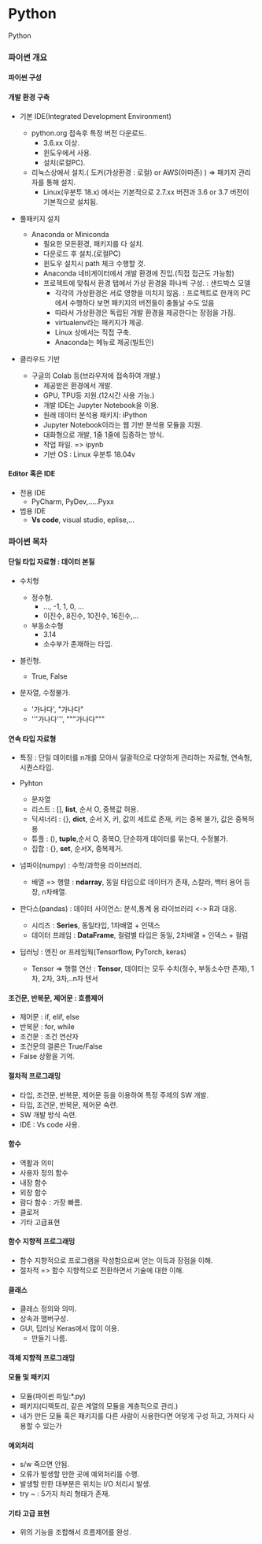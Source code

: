 # Python
Python

### 파이썬 개요

#### 파이썬 구성

#### 개발 환경 구축
- 기본 IDE(Integrated Development Environment) 
  - python.org 접속후 특정 버전 다운로드.
    - 3.6.xx 이상.
    - 윈도우에서 사용.
    - 설치(로컬PC).
  - 리눅스상에서 설치.( 도커(가상환경 : 로컬) or AWS(아마존) ) => 패키지 관리자를 통해 설치.
    - Linux(우분투 18.x) 에서는 기본적으로 2.7.xx 버전과 3.6 or 3.7 버전이 기본적으로 설치됨.


- 풀패키지 설치
  - Anaconda or Miniconda
    - 필요한 모든환경, 패키지를 다 설치. 
    - 다운로드 후 설치.(로컬PC)
    - 윈도우 설치시 path 체크 수행할 것.
    - Anaconda 네비게이터에서 개발 환경에 진입.(직접 접근도 가능함)
    - 프로젝트에 맞춰서 환경 탭에서 가상 환경을 하나씩 구성. : 샌드박스 모델
      - 각각의 가상환경은 서로 영향을 미치지 않음. : 프로젝트로 한개의 PC에서 수행하다 보면 패키지의 버전들이 충돌날 수도 있음 
      - 따라서 가상환경은 독립된 개발 환경을 제공한다는 장점을 가짐.
      - virtualenv라는 패키지가 제공.
      - Linux 상에서는 직접 구축.
      - Anaconda는 메뉴로 제공(빌트인)

- 클라우드 기반   
  - 구글의 Colab 등(브라우저에 접속하여 개발.)
      - 제공받은 환경에서 개발.
      - GPU, TPU등 지원.(12시간 사용 가능.)
      - 개발 IDE는 Jupyter Notebook을 이용.
      - 원래 데이터 분석용 패키지: iPython
      - Jupyter Notebook이라는 웹 기반 분석용 모듈을 지원.
      - 대화형으로 개발, 1줄 1줄에 집중하는 방식.
      - 작업 파일. => ipynb
      - 기반 OS : Linux 우분투 18.04v

#### Editor 혹은 IDE
- 전용 IDE
  - PyCharm, PyDev,.....Pyxx
- 범용 IDE
  - **Vs code**, visual studio, eplise,...




### 파이썬 목차
#### 단일 타입 자료형 : 데이터 본질
- 수치형
  - 정수형.
    - ..., -1, 1, 0, ...
    - 이진수, 8진수, 10진수, 16진수,...
  - 부동소수형
    - 3.14
    - 소수부가 존재하는 타입.
    
- 블린형.
  - True, False
  
- 문자열, 수정불가.
  - '가나다', "가나다"
  - '''가나다''', """가나다"""


#### 연속 타입 자료형
- 특징 : 단일 데이터를 n개를 모아서 일괄적으로 다양하게 관리하는 자료형, 연속형, 시퀀스타입.
- Pyhton
  - 문자열
  - 리스트   : [], **list**, 순서 O, 중복값 허용.
  - 딕셔너리 : {}, **dict**, 순서 X, 키, 값의 세트로 존재, 키는 중복 불가, 값은 중복허용
  - 튜플     : (), **tuple**,순서 O, 중복O, 단순하게 데이터를 묶는다, 수정불가.
  - 집합     : {}, **set**, 순서X, 중복제거. 

- 넘파이(numpy) : 수학/과학용 라이브러리.
  - 배열 => 행렬 : **ndarray**, 동일 타입으로 데이터가 존재, 스칼라, 백터 용어 등장, n차배열.

- 판다스(pandas) : 데이터 사이언스: 분석,통계 용 라이브러리 <->  R과 대응.
  - 시리즈 : **Series**, 동일타입, 1차배열 + 인덱스
  - 데이터 프레임 : **DataFrame**, 컬럼별 타입은 동일, 2차배열 + 인덱스 + 컬럼

- 딥러닝 : 엔진 or 프레임웍(Tensorflow, PyTorch, keras)
  - Tensor => 행렬 연산 : **Tensor**, 데이터는 모두 수치(정수, 부동소수만 존재), 1차, 2차, 3차,..n차 텐서


#### 조건문, 반복문, 제어문  :  흐름제어
- 제어문 : if, elif, else
- 반복문 : for, while
- 조건문 : 조건 연산자
 - 조건문의 결론은 True/False
 - False 상황을 기억.


#### 절차적 프로그래밍
- 타입, 조건문, 반복문, 제어문 등을 이용하여 특정 주제의 SW 개발.
- 타입, 조건문, 반복문, 제어문 숙련.
- SW 개발 방식 숙련.
- IDE : Vs code 사용.


#### 함수
- 역활과 의미
- 사용자 정의 함수
- 내장 함수
- 외장 함수
- 람다 함수 : 가장 빠름.
- 클로저
- 기타 고급표현


#### 함수 지향적 프로그래밍
- 함수 지향적으로 프로그램을 작성함으로써 얻는 이득과 장점을 이해.
- 절차적 => 함수 지향적으로 전환하면서 기술에 대한 이해.


#### 클래스
- 클레스 정의와 의미.
- 상속과 맴버구성.
- GUI, 딥러닝 Keras에서 많이 이용.
  - 만들기 나름.

#### 객체 지향적 프로그래밍


#### 모듈 및 패키지
- 모듈(파이썬 파일:*.py) 
- 패키지(디렉토리, 같은 계열의 모듈을 계층적으로 관리.)
- 내가 만든 모듈 혹은 패키지를 다른 사람이 사용한다면 어덯게 구성 하고, 가져다 사용할 수 있는가


#### 예외처리
- s/w 죽으면 안됨.
- 오류가 발생할 만한 곳에 예외처리를 수행.
- 발생할 만한 대부분은 위치는 I/O 처리시 발생.
- try ~ : 5가지 처리 형태가 존재.

#### 기타 고급 표현
- 위의 기능을 조합해서 흐름제어를 완성.
